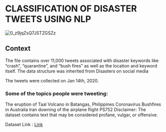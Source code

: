 # CLASSIFICATION OF DISASTER TWEETS USING NLP

![0_z9jqZsQ7JSTZGSZz](https://user-images.githubusercontent.com/85668824/134922411-6d6a9e15-ae57-4202-873f-835c3ba3654a.jpg)

## Context

The file contains over 11,000 tweets associated with disaster keywords like “crash”, “quarantine”, and “bush fires” as well as the location and keyword itself. The data structure was inherited from Disasters on social media

The tweets were collected on Jan 14th, 2020.

### Some of the topics people were tweeting:

The eruption of Taal Volcano in Batangas, Philippines
Coronavirus
Bushfires in Australia
Iran downing of the airplane flight PS752
Disclaimer: The dataset contains text that may be considered profane, vulgar, or offensive.

Dataset Link : <a href='https://www.kaggle.com/vstepanenko/disaster-tweets'>Link</a>

